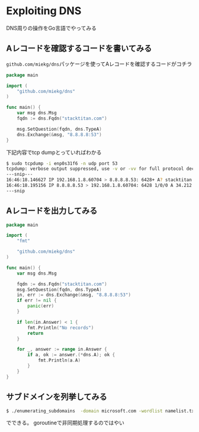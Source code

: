 # Exploiting DNS

DNS周りの操作をGo言語でやってみる

## Aレコードを確認するコードを書いてみる

`github.com/miekg/dns`パッケージを使ってAレコードを確認するコードがコチラ

```go
package main

import (
	"github.com/miekg/dns"
)

func main() {
	var msg dns.Msg
	fqdn := dns.Fqdn("stacktitan.com")

	msg.SetQuestion(fqdn, dns.TypeA)
	dns.Exchange(&msg, "8.8.8.8:53")
}
```

下記内容でtcp dumpとっていればわかる

```sh
$ sudo tcpdump -i enp0s31f6 -n udp port 53
tcpdump: verbose output suppressed, use -v or -vv for full protocol decode
---snip---
16:46:18.146627 IP 192.168.1.8.60704 > 8.8.8.8.53: 6428+ A? stacktitan.com. (32)
16:46:18.195156 IP 8.8.8.8.53 > 192.168.1.8.60704: 6428 1/0/0 A 34.212.50.84 (48)
---snip
```

## Aレコードを出力してみる

```go
package main

import (
	"fmt"

	"github.com/miekg/dns"
)

func main() {
	var msg dns.Msg

	fqdn := dns.Fqdn("stacktitan.com")
	msg.SetQuestion(fqdn, dns.TypeA)
	in, err := dns.Exchange(&msg, "8.8.8.8:53")
	if err != nil {
		panic(err)
	}

	if len(in.Answer) < 1 {
		fmt.Println("No records")
		return
	}

	for _, answer := range in.Answer {
		if a, ok := answer.(*dns.A); ok {
			fmt.Println(a.A)
		}
	}
}
```

## サブドメインを列挙してみる

```sh
$ ./enumerating_subdomains  -domain microsoft.com -wordlist namelist.txt -c 1000
```
でできる。
goroutineで非同期処理するのではやい